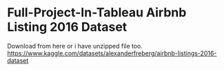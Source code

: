 # Full-Project-In-Tableau Airbnb Listing 2016 Dataset
Download from here or i have unzipped file too. https://www.kaggle.com/datasets/alexanderfreberg/airbnb-listings-2016-dataset
